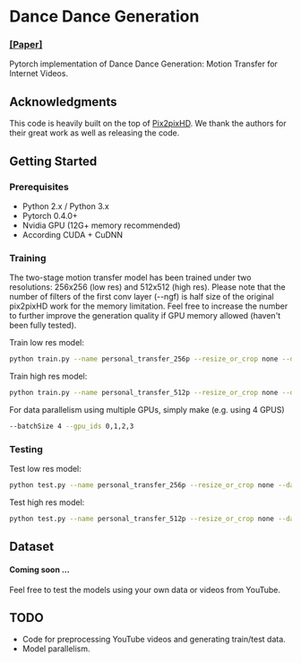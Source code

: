 # Dance Dance Generation
### [[Paper]](https://arxiv.org/abs/1904.00129) 
Pytorch implementation of Dance Dance Generation: Motion Transfer for Internet Videos.

## Acknowledgments
This code is heavily built on the top of [Pix2pixHD](https://github.com/NVIDIA/pix2pixHD).
We thank the authors for their great work as well as releasing the code.


## Getting Started
### Prerequisites
- Python 2.x / Python 3.x
- Pytorch 0.4.0+
- Nvidia GPU (12G+ memory recommended)
- According CUDA + CuDNN

### Training
The two-stage motion transfer model has been trained under two resolutions:
256x256 (low res) and 512x512 (high res). Please note that the number of 
filters of the first conv layer (--ngf) is half size of the original 
pix2pixHD work for the memory limitation. Feel free to increase the number to 
further improve the generation quality if GPU memory allowed 
(haven't been fully tested).

Train low res model:
```bash
python train.py --name personal_transfer_256p --resize_or_crop none --dataroot PATH_TO_TRAIN_DATA --label_nc 75 --comb_label_nc 48 --no_instance --ngf 32 --batchSize 4 --lambda_sp 10.0
```

Train high res model:
```bash
python train.py --name personal_transfer_512p --resize_or_crop none --dataroot PATH_TO_TRAIN_DATA --label_nc 75 --comb_label_nc 48 --no_instance --netG local --ngf 16 --num_D 3 --niter 50 --niter_decay 50 --niter_fix_global 10 --load_pretrain PATH_TO_LOW_RES_MODEL --batchSize 1 --lambda_sp 10.0
```
For data parallelism using multiple GPUs, simply make (e.g. using 4 GPUS)
```bash
--batchSize 4 --gpu_ids 0,1,2,3
```

### Testing
Test low res model:
```bash
python test.py --name personal_transfer_256p --resize_or_crop none --dataroot PATH_TO_TEST_DATA --label_nc 75 --comb_label_nc 48 --no_instance --ngf 32
```

Test high res model:
```bash
python test.py --name personal_transfer_512p --resize_or_crop none --dataroot PATH_TO_TEST_DATA --label_nc 75 --comb_label_nc 48 --no_instance  --netG local --ngf 16
```

## Dataset
#### Coming soon ... 
Feel free to test the models using your own data or videos from YouTube.


## TODO
- Code for preprocessing YouTube videos and generating train/test data.
- Model parallelism.


